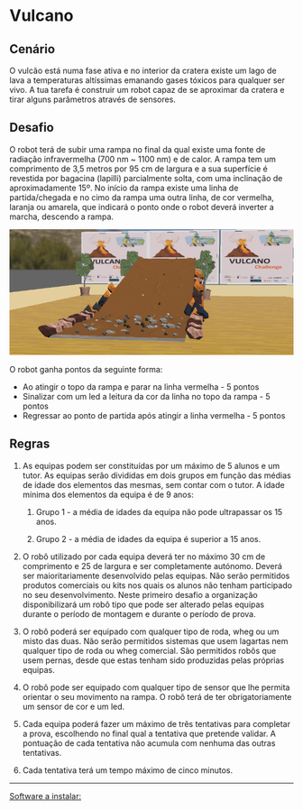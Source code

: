 # Vulcano

## Cenário 

O vulcão está numa fase ativa e no interior da cratera existe um lago de lava a temperaturas altíssimas emanando gases tóxicos para qualquer ser vivo. A tua tarefa é construir um robot capaz de se aproximar da cratera e tirar alguns parâmetros através de sensores.

## Desafio

O robot terá de subir uma rampa no final da qual existe uma fonte de radiação infravermelha (700 nm ~ 1100 nm) e de calor. A rampa tem um comprimento de 3,5 metros por 95 cm de largura e a sua superfície é revestida por bagacina (lapilli) parcialmente solta, com uma inclinação de aproximadamente 15º. 
No início da rampa existe uma linha de partida/chegada e no cimo da rampa uma outra linha, de cor vermelha, laranja ou amarela, que indicará o ponto onde o robot deverá inverter a marcha, descendo a rampa.

![Vulcano](https://raw.githubusercontent.com/Robotics-and-AI-Group-of-UAc/Vulcano/main/img/rampa.png)

O robot ganha pontos da seguinte forma:

- Ao atingir o topo da rampa e parar na linha vermelha - 5 pontos
- Sinalizar com um led a leitura da cor da linha no topo da rampa - 5 pontos
- Regressar ao ponto de partida após atingir a linha vermelha - 5 pontos

## Regras

1. As equipas podem ser constituídas por um máximo de 5 alunos e um tutor. As equipas serão divididas em dois grupos em função das médias de idade dos elementos das mesmas, sem contar com o tutor. A idade mínima dos elementos da equipa é de 9 anos:

    1. Grupo 1 - a média de idades da equipa não pode ultrapassar os 15 anos.
    
    2. Grupo 2 - a média de idades da equipa é superior a 15 anos.

2. O robô utilizado por cada equipa deverá ter no máximo 30 cm de comprimento e 25 de largura e ser completamente autónomo. Deverá ser maioritariamente desenvolvido pelas equipas. Não serão permitidos produtos comerciais ou kits nos quais os alunos não tenham participado no seu desenvolvimento. Neste primeiro desafio a organização disponibilizará um robô tipo que pode ser alterado pelas equipas durante o período de montagem e durante o período de prova. 

3. O robô poderá ser equipado com qualquer tipo de roda, wheg ou um misto das duas. Não serão permitidos sistemas que usem lagartas nem qualquer tipo de roda ou wheg comercial. São permitidos robôs que usem pernas, desde que estas tenham sido produzidas pelas próprias equipas.

4. O robô pode ser equipado com qualquer tipo de sensor que lhe permita orientar o seu movimento na rampa. O robô terá de ter obrigatoriamente um sensor de cor e um led. 

5. Cada equipa poderá fazer um máximo de três tentativas para completar a prova, escolhendo no final qual a tentativa que pretende validar. A pontuação de cada tentativa não acumula com nenhuma das outras tentativas.

6. Cada tentativa terá um tempo máximo de cinco minutos.

____________________________

<a href="https://github.com/Robotics-and-AI-Group-of-UAc/Vulcano/blob/main/docs/software.md"> Software a instalar: </a>
